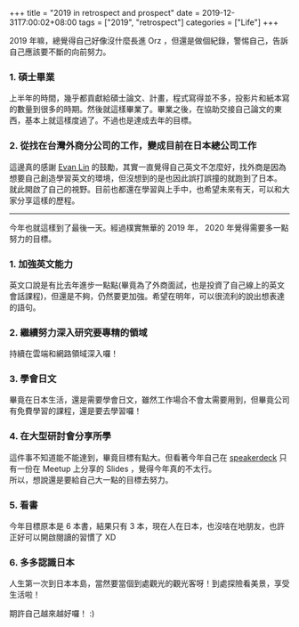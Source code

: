 +++
title = "2019 in retrospect and prospect"
date = 2019-12-31T7:00:02+08:00
tags = ["2019", "retrospect"]
categories = ["Life"]
+++

2019 年嘛，總覺得自己好像沒什麼長進 Orz ，但還是做個紀錄，警惕自己，告訴自己應該要不斷的向前努力。  

### 1. 碩士畢業

上半年的時間，幾乎都貢獻給碩士論文、計畫，程式寫得並不多，投影片和紙本寫的數量到很多的時期。然後就這樣畢業了。畢業之後，在協助交接自己論文的東西，基本上就這樣度過了。不過也是達成去年的目標。

### 2. 從找在台灣外商分公司的工作，變成目前在日本總公司工作

這邊真的感謝 [Evan Lin](https://www.evanlin.com/) 的鼓勵，其實一直覺得自己英文不怎麼好，找外商是因為想要自己創造學習英文的環境，但沒想到的是也因此誤打誤撞的就跑到了日本。  
就此開啟了自己的視野。目前也都還在學習與上手中，也希望未來有天，可以和大家分享這樣的歷程。


---

今年也就這樣到了最後一天。經過樸實無華的 2019 年， 2020 年覺得需要多一點努力的目標。

### 1. 加強英文能力

英文口說是有比去年進步一點點(畢竟為了外商面試，也是投資了自己線上的英文會話課程)，但還是不夠，仍然要更加強。希望在明年，可以很流利的說出想表達的語句。

### 2. 繼續努力深入研究要專精的領域

持續在雲端和網路領域深入囉！

### 3. 學會日文

畢竟在日本生活，還是需要學會日文，雖然工作場合不會太需要用到，但畢竟公司有免費學習的課程，還是要去學習囉！

### 4. 在大型研討會分享所學

這件事不知道能不能達到，畢竟目標有點大。但看著今年自己在 [speakerdeck](https://speakerdeck.com/sufuf3) 只有一份在 Meetup 上分享的 Slides ，覺得今年真的不太行。  
所以，想說還是要給自己大一點的目標去努力。  

### 5. 看書

今年目標原本是 6 本書，結果只有 3 本，現在人在日本，也沒啥在地朋友，也許正好可以開啟閱讀的習慣了 XD

### 6. 多多認識日本

人生第一次到日本本島，當然要當個到處觀光的觀光客呀！到處探險看美景，享受生活啦！

期許自己越來越好囉！ :)
